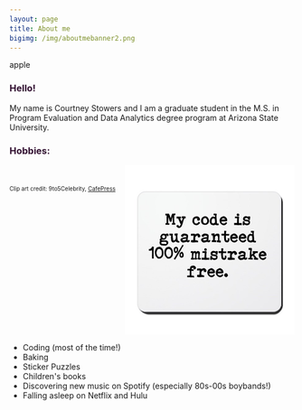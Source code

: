 ```yaml
---
layout: page
title: About me
bigimg: /img/aboutmebanner2.png
---
```

apple
<h3> Hello! </h3>

My name is Courtney Stowers and I am a graduate student in the M.S. in Program Evaluation and Data Analytics degree program at Arizona State University.

<h3> Hobbies: </h3>

<img src="/img/codeclipart.jpg" width="300"/>
<div class="list">
<ul>
<li> Coding (most of the time!) </li>
<li> Baking </li>
<li> Sticker Puzzles </li>
<li> Children's books </li>
<li> Discovering new music on Spotify (especially 80s-00s boybands!) </li>
<li> Falling asleep on Netflix and Hulu </li>
</ul>
</div>


<br>

<font size="1"> Clip art credit: 9to5Celebrity, [CafePress](https://www.cafepress.com/+funny_computer_programmer_joke_quote_mousepad,749921093) </font>

<br>

<style>

h3{
color: #331132;
}

.link { color: #ff5e6c; 
}

img{
vertical-align: middle;
float: right;    
}

.list{
float: left;
}

</style>
